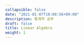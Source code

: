 ```yaml
---
collapsible: false
date: "2021-01-07T10:08:56+09:00"
description: 통계학 공부
draft: false
title: Linear Algebra
weight: 1
---
```


<br>
